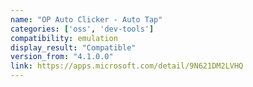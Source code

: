 ```yaml
---
name: "OP Auto Clicker - Auto Tap"
categories: ['oss', 'dev-tools']
compatibility: emulation
display_result: "Compatible"
version_from: "4.1.0.0"
link: https://apps.microsoft.com/detail/9N621DM2LVHQ
---
```

